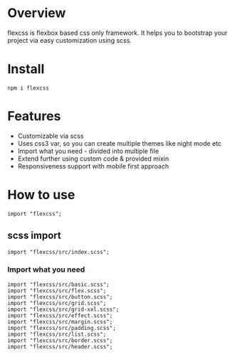 # Overview

flexcss is flexbox based css only framework. It helps you to bootstrap your project via easy customization using scss.

# Install

```
npm i flexcss
```

# Features

* Customizable via scss
* Uses css3 var, so you can create multiple themes like night mode etc
* Import what you need - divided into multiple file
* Extend further using custom code & provided mixin
* Responsiveness support with mobile first approach

# How to use

```
import "flexcss";

```

## scss import

```
import "flexcss/src/index.scss";

```

### Import what you need

```
import "flexcss/src/basic.scss";
import "flexcss/src/flex.scss";
import "flexcss/src/button.scss";
import "flexcss/src/grid.scss";
import "flexcss/src/grid-xxl.scss";
import "flexcss/src/effect.scss";
import "flexcss/src/margin.scss";
import "flexcss/src/padding.scss";
import "flexcss/src/list.scss";
import "flexcss/src/border.scss";
import "flexcss/src/header.scss";

```